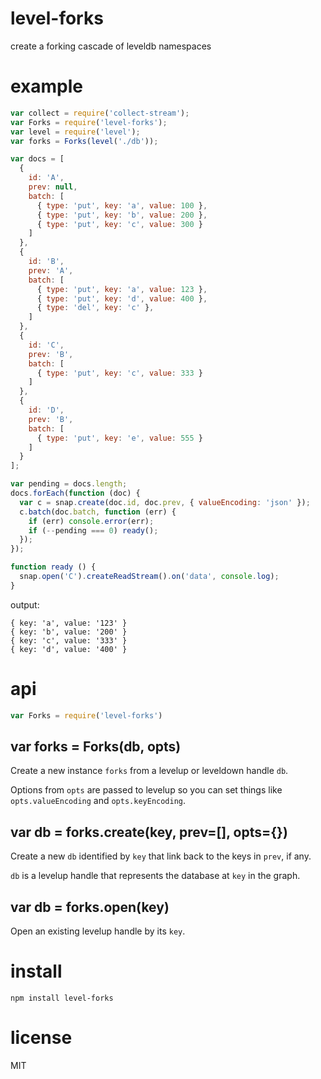 # level-forks

create a forking cascade of leveldb namespaces

# example

``` js
var collect = require('collect-stream');
var Forks = require('level-forks');
var level = require('level');
var forks = Forks(level('./db'));

var docs = [
  {
    id: 'A',
    prev: null,
    batch: [
      { type: 'put', key: 'a', value: 100 },
      { type: 'put', key: 'b', value: 200 },
      { type: 'put', key: 'c', value: 300 }
    ]
  },
  {
    id: 'B',
    prev: 'A',
    batch: [
      { type: 'put', key: 'a', value: 123 },
      { type: 'put', key: 'd', value: 400 },
      { type: 'del', key: 'c' },
    ]
  },
  {
    id: 'C',
    prev: 'B',
    batch: [
      { type: 'put', key: 'c', value: 333 }
    ]
  },
  {
    id: 'D',
    prev: 'B',
    batch: [
      { type: 'put', key: 'e', value: 555 }
    ]
  }
];

var pending = docs.length;
docs.forEach(function (doc) {
  var c = snap.create(doc.id, doc.prev, { valueEncoding: 'json' });
  c.batch(doc.batch, function (err) {
    if (err) console.error(err);
    if (--pending === 0) ready();
  });
});

function ready () {
  snap.open('C').createReadStream().on('data', console.log);
}
```

output:

```
{ key: 'a', value: '123' }
{ key: 'b', value: '200' }
{ key: 'c', value: '333' }
{ key: 'd', value: '400' }
```

# api

``` js
var Forks = require('level-forks')
```

## var forks = Forks(db, opts)

Create a new instance `forks` from a levelup or leveldown handle `db`.

Options from `opts` are passed to levelup so you can set things like
`opts.valueEncoding` and `opts.keyEncoding`.

## var db = forks.create(key, prev=[], opts={})

Create a new `db` identified by `key` that link back to the keys in `prev`,
if any.

`db` is a levelup handle that represents the database at `key` in the graph.

## var db = forks.open(key)

Open an existing levelup handle by its `key`.

# install

```
npm install level-forks
```

# license

MIT
